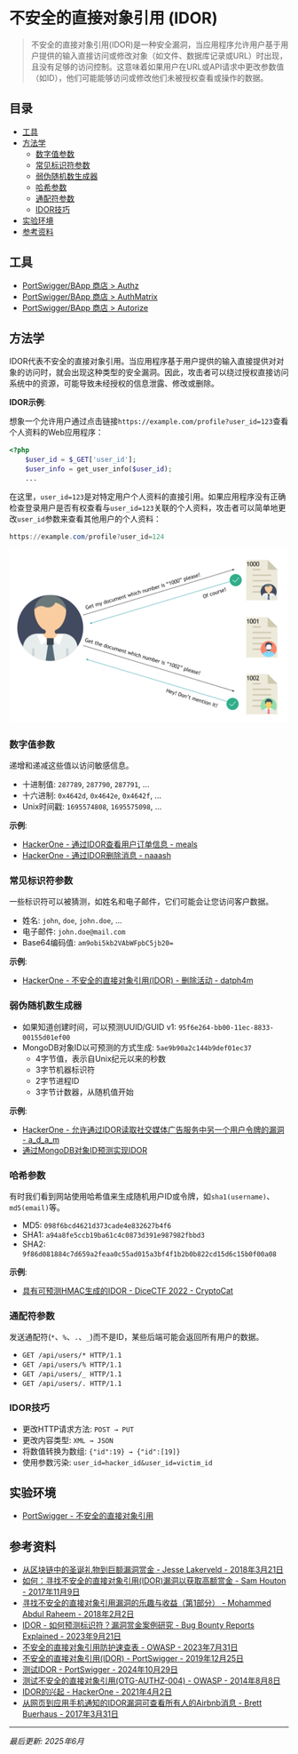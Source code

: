 # 不安全的直接对象引用 (IDOR)

> 不安全的直接对象引用(IDOR)是一种安全漏洞，当应用程序允许用户基于用户提供的输入直接访问或修改对象（如文件、数据库记录或URL）时出现，且没有足够的访问控制。这意味着如果用户在URL或API请求中更改参数值（如ID），他们可能能够访问或修改他们未被授权查看或操作的数据。

## 目录

* [工具](#工具)
* [方法学](#方法学)
    * [数字值参数](#数字值参数)
    * [常见标识符参数](#常见标识符参数)
    * [弱伪随机数生成器](#弱伪随机数生成器)
    * [哈希参数](#哈希参数)
    * [通配符参数](#通配符参数)
    * [IDOR技巧](#idor技巧)
* [实验环境](#实验环境)
* [参考资料](#参考资料)

## 工具

* [PortSwigger/BApp 商店 > Authz](https://portswigger.net/bappstore/4316cc18ac5f434884b2089831c7d19e)
* [PortSwigger/BApp 商店 > AuthMatrix](https://portswigger.net/bappstore/30d8ee9f40c041b0bfec67441aad158e)
* [PortSwigger/BApp 商店 > Autorize](https://portswigger.net/bappstore/f9bbac8c4acf4aefa4d7dc92a991af2f)

## 方法学

IDOR代表不安全的直接对象引用。当应用程序基于用户提供的输入直接提供对对象的访问时，就会出现这种类型的安全漏洞。因此，攻击者可以绕过授权直接访问系统中的资源，可能导致未经授权的信息泄露、修改或删除。

**IDOR示例**:

想象一个允许用户通过点击链接`https://example.com/profile?user_id=123`查看个人资料的Web应用程序：

```php
<?php
    $user_id = $_GET['user_id'];
    $user_info = get_user_info($user_id);
    ...
```

在这里，`user_id=123`是对特定用户个人资料的直接引用。如果应用程序没有正确检查登录用户是否有权查看与`user_id=123`关联的个人资料，攻击者可以简单地更改`user_id`参数来查看其他用户的个人资料：

```ps1
https://example.com/profile?user_id=124
```

![IDOR示意图](https://raw.githubusercontent.com/swisskyrepo/PayloadsAllTheThings/master/Insecure%20Direct%20Object%20References/Images/idor.png)

### 数字值参数

递增和递减这些值以访问敏感信息。

* 十进制值: `287789`, `287790`, `287791`, ...
* 十六进制: `0x4642d`, `0x4642e`, `0x4642f`, ...
* Unix时间戳: `1695574808`, `1695575098`, ...

**示例**:

* [HackerOne - 通过IDOR查看用户订单信息 - meals](https://hackerone.com/reports/287789)
* [HackerOne - 通过IDOR删除消息 - naaash](https://hackerone.com/reports/697412)

### 常见标识符参数

一些标识符可以被猜测，如姓名和电子邮件，它们可能会让您访问客户数据。

* 姓名: `john`, `doe`, `john.doe`, ...
* 电子邮件: `john.doe@mail.com`
* Base64编码值: `am9obi5kb2VAbWFpbC5jb20=`

**示例**:

* [HackerOne - 不安全的直接对象引用(IDOR) - 删除活动 - datph4m](https://hackerone.com/reports/1969141)

### 弱伪随机数生成器

* 如果知道创建时间，可以预测UUID/GUID v1: `95f6e264-bb00-11ec-8833-00155d01ef00`
* MongoDB对象ID以可预测的方式生成: `5ae9b90a2c144b9def01ec37`
    * 4字节值，表示自Unix纪元以来的秒数
    * 3字节机器标识符
    * 2字节进程ID
    * 3字节计数器，从随机值开始

**示例**:

* [HackerOne - 允许通过IDOR读取社交媒体广告服务中另一个用户令牌的漏洞 - a_d_a_m](https://hackerone.com/reports/1464168)
* [通过MongoDB对象ID预测实现IDOR](https://techkranti.com/idor-through-mongodb-object-ids-prediction/)

### 哈希参数

有时我们看到网站使用哈希值来生成随机用户ID或令牌，如`sha1(username)`、`md5(email)`等。

* MD5: `098f6bcd4621d373cade4e832627b4f6`
* SHA1: `a94a8fe5ccb19ba61c4c0873d391e987982fbbd3`
* SHA2: `9f86d081884c7d659a2feaa0c55ad015a3bf4f1b2b0b822cd15d6c15b0f00a08`

**示例**:

* [具有可预测HMAC生成的IDOR - DiceCTF 2022 - CryptoCat](https://youtu.be/Og5_5tEg6M0)

### 通配符参数

发送通配符(`*`、`%`、`.`、`_`)而不是ID，某些后端可能会返回所有用户的数据。

* `GET /api/users/* HTTP/1.1`
* `GET /api/users/% HTTP/1.1`
* `GET /api/users/_ HTTP/1.1`
* `GET /api/users/. HTTP/1.1`

### IDOR技巧

* 更改HTTP请求方法: `POST → PUT`
* 更改内容类型: `XML → JSON`
* 将数值转换为数组: `{"id":19} → {"id":[19]}`
* 使用参数污染: `user_id=hacker_id&user_id=victim_id`

## 实验环境

* [PortSwigger - 不安全的直接对象引用](https://portswigger.net/web-security/access-control/lab-insecure-direct-object-references)

## 参考资料

* [从区块链中的圣诞礼物到巨额漏洞赏金 - Jesse Lakerveld - 2018年3月21日](http://web.archive.org/web/20180401130129/https://www.vicompany.nl/magazine/from-christmas-present-in-the-blockchain-to-massive-bug-bounty)
* [如何：寻找不安全的直接对象引用(IDOR)漏洞以获取高额赏金 - Sam Houton - 2017年11月9日](https://www.bugcrowd.com/blog/how-to-find-idor-insecure-direct-object-reference-vulnerabilities-for-large-bounty-rewards/)
* [寻找不安全的直接对象引用漏洞的乐趣与收益（第1部分） - Mohammed Abdul Raheem - 2018年2月2日](https://codeburst.io/hunting-insecure-direct-object-reference-vulnerabilities-for-fun-and-profit-part-1-f338c6a52782)
* [IDOR - 如何预测标识符？漏洞赏金案例研究 - Bug Bounty Reports Explained - 2023年9月21日](https://youtu.be/wx5TwS0Dres)
* [不安全的直接对象引用防护速查表 - OWASP - 2023年7月31日](https://www.owasp.org/index.php/Insecure_Direct_Object_Reference_Prevention_Cheat_Sheet)
* [不安全的直接对象引用(IDOR) - PortSwigger - 2019年12月25日](https://portswigger.net/web-security/access-control/idor)
* [测试IDOR - PortSwigger - 2024年10月29日](https://portswigger.net/burp/documentation/desktop/testing-workflow/access-controls/testing-for-idors)
* [测试不安全的直接对象引用(OTG-AUTHZ-004) - OWASP - 2014年8月8日](https://www.owasp.org/index.php/Testing_for_Insecure_Direct_Object_References_(OTG-AUTHZ-004))
* [IDOR的兴起 - HackerOne - 2021年4月2日](https://www.hackerone.com/company-news/rise-idor)
* [从网页到应用手机通知的IDOR漏洞可查看所有人的Airbnb消息 - Brett Buerhaus - 2017年3月31日](http://buer.haus/2017/03/31/airbnb-web-to-app-phone-notification-idor-to-view-everyones-airbnb-messages/)

---

*最后更新: 2025年6月*
